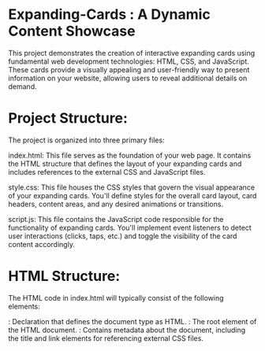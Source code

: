 # Expanding-Cards :  A Dynamic Content Showcase


This project demonstrates the creation of interactive expanding cards using fundamental web development technologies: HTML, CSS, and JavaScript. These cards provide a visually appealing and user-friendly way to present information on your website, allowing users to reveal additional details on demand.

# Project Structure:

The project is organized into three primary files:

index.html: This file serves as the foundation of your web page. It contains the HTML structure that defines the layout of your expanding cards and includes references to the external CSS and JavaScript files.

style.css: This file houses the CSS styles that govern the visual appearance of your expanding cards. You'll define styles for the overall card layout, card headers, content areas, and any desired animations or transitions.

script.js: This file contains the JavaScript code responsible for the functionality of expanding cards. You'll implement event listeners to detect user interactions (clicks, taps, etc.) and toggle the visibility of the card content accordingly.

# HTML Structure:

The HTML code in index.html will typically consist of the following elements:

<!DOCTYPE html>: Declaration that defines the document type as HTML.
<html>: The root element of the HTML document.
<head>: Contains metadata about the document, including the title and link elements for referencing external CSS files.
<title>: Defines the title of the web page.
<body>: The main content area of the webpage, where you'll structure your expanding cards.
Container Element: Typically a div element with a class or ID to group all your card elements.
Card Element: Represented by div elements with appropriate classes or IDs to style them individually. Within each card element, you'll have nested elements for the card header, content area (initially hidden), and any additional elements you desire.
  
# CSS Styling:

The CSS code in style.css will tailor the visual presentation of your cards. You might define styles for:

Overall Card Layout: Set dimensions, background colors, borders, and padding for the card elements.
Card Headers: Style the text of the card headers to stand out, potentially using larger fonts, bolder styles, and different colors.
Content Area: Define styles for the content area, including font size, color, and any desired padding or margin. You might initially set the display property of this area to none to hide it by default.
Transitions/Animations (Optional): Add a touch of elegance by incorporating CSS transitions or animations to create a smooth expanding or collapsing effect when the card content toggles.

# JavaScript Functionality:

The JavaScript code in script.js controls how your cards interact with user input:

Event Listeners: You'll utilize JavaScript event listeners to detect clicks (or other desired interactions) on the card headers.
Toggle Visibility: When a user clicks on a card header, the JavaScript code will manipulate the DOM (Document Object Model) to change the display property of the card's content area. This will typically switch between none (hidden) and block (visible) to reveal or conceal the content.
Optional Enhancements: You can add features like toggling indicator icons (arrows) on the card headers to visually communicate the expanded/collapsed state.

# Additional Considerations:

Responsiveness: Consider using CSS media queries to ensure your expanding cards adapt gracefully to different screen sizes and devices.
Accessibility: Ensure your expanding cards are accessible to users with disabilities by employing meaningful semantic HTML elements and appropriate ARIA attributes where necessary.
Customization: Feel free to experiment with different styles, animations, and content for your expanding cards to match your website's design and content.
By combining HTML, CSS, and JavaScript, this project empowers you to create engaging expanding cards that enhance the user experience on your website.

